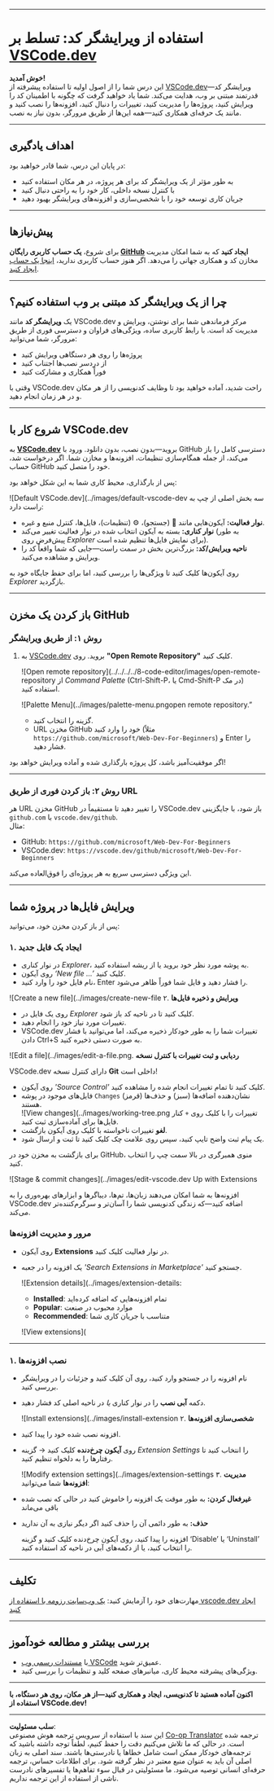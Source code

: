 <!--
CO_OP_TRANSLATOR_METADATA:
{
  "original_hash": "f8d4b0284f3fc1de7eb65073d8338cca",
  "translation_date": "2025-10-03T08:40:54+00:00",
  "source_file": "8-code-editor/1-using-a-code-editor/README.md",
  "language_code": "fa"
}
-->
***

# استفاده از ویرایشگر کد: تسلط بر [VSCode.dev](https://vscode.dev)

**خوش آمدید!**  
این درس شما را از اصول اولیه تا استفاده پیشرفته از [VSCode.dev](https://vscode.dev)—ویرایشگر کد قدرتمند مبتنی بر وب، هدایت می‌کند. شما یاد خواهید گرفت که چگونه با اطمینان کد را ویرایش کنید، پروژه‌ها را مدیریت کنید، تغییرات را دنبال کنید، افزونه‌ها را نصب کنید و مانند یک حرفه‌ای همکاری کنید—همه این‌ها از طریق مرورگر، بدون نیاز به نصب.

***

## اهداف یادگیری

در پایان این درس، شما قادر خواهید بود:

- به طور مؤثر از یک ویرایشگر کد برای هر پروژه، در هر مکان استفاده کنید
- با کنترل نسخه داخلی، کار خود را به راحتی دنبال کنید
- جریان کاری توسعه خود را با شخصی‌سازی و افزونه‌های ویرایشگر بهبود دهید

***

## پیش‌نیازها

برای شروع، **یک حساب کاربری رایگان [GitHub](https://github.com) ایجاد کنید** که به شما امکان مدیریت مخازن کد و همکاری جهانی را می‌دهد. اگر هنوز حساب کاربری ندارید، [اینجا یک حساب ایجاد کنید](https://github.com/).

***

## چرا از یک ویرایشگر کد مبتنی بر وب استفاده کنیم؟

یک **ویرایشگر کد** مانند VSCode.dev مرکز فرماندهی شما برای نوشتن، ویرایش و مدیریت کد است. با رابط کاربری ساده، ویژگی‌های فراوان و دسترسی فوری از طریق مرورگر، شما می‌توانید:

- پروژه‌ها را روی هر دستگاهی ویرایش کنید
- از دردسر نصب‌ها اجتناب کنید
- فوراً همکاری و مشارکت کنید

وقتی با VSCode.dev راحت شدید، آماده خواهید بود تا وظایف کدنویسی را از هر مکان و در هر زمان انجام دهید.

***

## شروع کار با VSCode.dev

به **[VSCode.dev](https://vscode.dev)** بروید—بدون نصب، بدون دانلود. ورود با GitHub دسترسی کامل را باز می‌کند، از جمله همگام‌سازی تنظیمات، افزونه‌ها و مخازن شما. اگر درخواست شد، حساب GitHub خود را متصل کنید.

پس از بارگذاری، محیط کاری شما به این شکل خواهد بود:

![Default VSCode.dev](../images/default-vscode-dev سه بخش اصلی از چپ به راست دارد:
- **نوار فعالیت:** آیکون‌هایی مانند 🔎 (جستجو)، ⚙️ (تنظیمات)، فایل‌ها، کنترل منبع و غیره.
- **نوار کناری:** بسته به آیکون انتخاب شده در نوار فعالیت تغییر می‌کند (به طور پیش‌فرض روی *Explorer* برای نمایش فایل‌ها تنظیم شده است).
- **ناحیه ویرایش/کد:** بزرگ‌ترین بخش در سمت راست—جایی که شما واقعاً کد را ویرایش و مشاهده می‌کنید.

روی آیکون‌ها کلیک کنید تا ویژگی‌ها را بررسی کنید، اما برای حفظ جایگاه خود به _Explorer_ بازگردید.

***

## باز کردن یک مخزن GitHub

### روش ۱: از طریق ویرایشگر

1. به [VSCode.dev](https://vscode.dev) بروید. روی **"Open Remote Repository"** کلیک کنید.

   ![Open remote repository](../../../../8-code-editor/images/open-remote-repository از _Command Palette_ (Ctrl-Shift-P، یا Cmd-Shift-P در مک) استفاده کنید.

   ![Palette Menu](../images/palette-menu.pngopen remote repository.”
   - گزینه را انتخاب کنید.
   - URL مخزن GitHub خود را وارد کنید (مثلاً `https://github.com/microsoft/Web-Dev-For-Beginners`) و Enter را فشار دهید.

اگر موفقیت‌آمیز باشد، کل پروژه بارگذاری شده و آماده ویرایش خواهد بود!

***

### روش ۲: باز کردن فوری از طریق URL

هر URL مخزن GitHub را تغییر دهید تا مستقیماً در VSCode.dev باز شود، با جایگزینی `github.com` با `vscode.dev/github`.  
مثال:

- GitHub: `https://github.com/microsoft/Web-Dev-For-Beginners`
- VSCode.dev: `https://vscode.dev/github/microsoft/Web-Dev-For-Beginners`

این ویژگی دسترسی سریع به هر پروژه‌ای را فوق‌العاده می‌کند.

***

## ویرایش فایل‌ها در پروژه شما

پس از باز کردن مخزن خود، می‌توانید:

### ۱. **ایجاد یک فایل جدید**
- در نوار کناری *Explorer*، به پوشه مورد نظر خود بروید یا از ریشه استفاده کنید.
- روی آیکون _‘New file ...’_ کلیک کنید.
- نام فایل خود را وارد کنید، Enter را فشار دهید و فایل شما فوراً ظاهر می‌شود.

![Create a new file](../images/create-new-file ۲. **ویرایش و ذخیره فایل‌ها**

- روی یک فایل در *Explorer* کلیک کنید تا در ناحیه کد باز شود.
- تغییرات مورد نیاز خود را انجام دهید.
- VSCode.dev تغییرات شما را به طور خودکار ذخیره می‌کند، اما می‌توانید با فشار دادن Ctrl+S به صورت دستی ذخیره کنید.

![Edit a file](../images/edit-a-file.png. **ردیابی و ثبت تغییرات با کنترل نسخه**

VSCode.dev دارای کنترل نسخه **Git** داخلی است!

- روی آیکون _'Source Control'_ کلیک کنید تا تمام تغییرات انجام شده را مشاهده کنید.
- فایل‌های موجود در پوشه `Changes` نشان‌دهنده اضافه‌ها (سبز) و حذف‌ها (قرمز) هستند.  
  ![View changes](../images/working-tree.png تغییرات را با کلیک روی `+` کنار فایل‌ها برای آماده‌سازی ثبت کنید.
- **لغو** تغییرات ناخواسته با کلیک روی آیکون بازگشت.
- یک پیام ثبت واضح تایپ کنید، سپس روی علامت چک کلیک کنید تا ثبت و ارسال شود.

برای بازگشت به مخزن خود در GitHub، منوی همبرگری در بالا سمت چپ را انتخاب کنید.

![Stage & commit changes](../images/edit-vscode.dev Up with Extensions

افزونه‌ها به شما امکان می‌دهند زبان‌ها، تم‌ها، دیباگرها و ابزارهای بهره‌وری را به VSCode.dev اضافه کنید—که زندگی کدنویسی شما را آسان‌تر و سرگرم‌کننده‌تر می‌کند.

### مرور و مدیریت افزونه‌ها

- روی آیکون **Extensions** در نوار فعالیت کلیک کنید.
- یک افزونه را در جعبه _'Search Extensions in Marketplace'_ جستجو کنید.

  ![Extension details](../images/extension-details:
  - **Installed**: تمام افزونه‌هایی که اضافه کرده‌اید
  - **Popular**: موارد محبوب در صنعت
  - **Recommended**: متناسب با جریان کاری شما

  ![View extensions](

  

***

### ۱. **نصب افزونه‌ها**

- نام افزونه را در جستجو وارد کنید، روی آن کلیک کنید و جزئیات را در ویرایشگر بررسی کنید.
- دکمه **آبی نصب** را در نوار کناری _یا_ در ناحیه اصلی کد فشار دهید.

  ![Install extensions](../images/install-extension ۲. **شخصی‌سازی افزونه‌ها**

- افزونه نصب شده خود را پیدا کنید.
- روی **آیکون چرخ‌دنده** کلیک کنید → گزینه _Extension Settings_ را انتخاب کنید تا رفتارها را به دلخواه تنظیم کنید.

  ![Modify extension settings](../images/extension-settings ۳. **مدیریت افزونه‌ها**
شما می‌توانید:

- **غیرفعال کردن:** به طور موقت یک افزونه را خاموش کنید در حالی که نصب شده باقی می‌ماند
- **حذف:** به طور دائمی آن را حذف کنید اگر دیگر نیازی به آن ندارید

  افزونه را پیدا کنید، روی آیکون چرخ‌دنده کلیک کنید و گزینه ‘Disable’ یا ‘Uninstall’ را انتخاب کنید، یا از دکمه‌های آبی در ناحیه کد استفاده کنید.

***

## تکلیف

مهارت‌های خود را آزمایش کنید: [یک وب‌سایت رزومه با استفاده از vscode.dev ایجاد کنید](https://github.com/microsoft/Web-Dev-For-Beginners/blob/main/8-code-editor/1-using-a-code-editor/assignment.md)

***

## بررسی بیشتر و مطالعه خودآموز

- با [مستندات رسمی وب VSCode](https://code.visualstudio.com/docs/editor/vscode-web?WT.mc_id=academic-0000-alfredodeza) عمیق‌تر شوید.
- ویژگی‌های پیشرفته محیط کاری، میانبرهای صفحه کلید و تنظیمات را بررسی کنید.

***

**اکنون آماده هستید تا کدنویسی، ایجاد و همکاری کنید—از هر مکان، روی هر دستگاه، با استفاده از VSCode.dev!**

---

**سلب مسئولیت**:  
این سند با استفاده از سرویس ترجمه هوش مصنوعی [Co-op Translator](https://github.com/Azure/co-op-translator) ترجمه شده است. در حالی که ما تلاش می‌کنیم دقت را حفظ کنیم، لطفاً توجه داشته باشید که ترجمه‌های خودکار ممکن است شامل خطاها یا نادرستی‌ها باشند. سند اصلی به زبان اصلی آن باید به عنوان منبع معتبر در نظر گرفته شود. برای اطلاعات حساس، ترجمه حرفه‌ای انسانی توصیه می‌شود. ما مسئولیتی در قبال سوء تفاهم‌ها یا تفسیرهای نادرست ناشی از استفاده از این ترجمه نداریم.